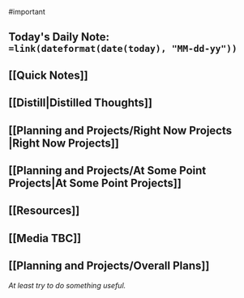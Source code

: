 #important
## Today's Daily Note: `=link(dateformat(date(today), "MM-dd-yy"))`
## [[Quick Notes]]
## [[Distill|Distilled Thoughts]]
## [[Planning and Projects/Right Now Projects |Right Now Projects]]
## [[Planning and Projects/At Some Point Projects|At Some Point Projects]]
## [[Resources]]
## [[Media TBC]]
## [[Planning and Projects/Overall Plans]]

*At least try to do something useful.*



